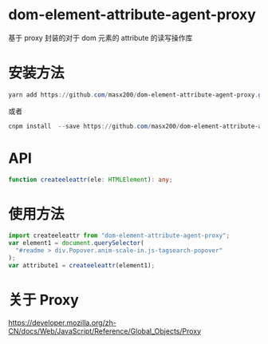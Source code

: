 # dom-element-attribute-agent-proxy

基于 proxy 封装的对于 dom 元素的 attribute 的读写操作库

# 安装方法

```powershell
yarn add https://github.com/masx200/dom-element-attribute-agent-proxy.git
```

或者

```powershell
cnpm install  --save https://github.com/masx200/dom-element-attribute-agent-proxy.git
```

# API

```typescript
function createeleattr(ele: HTMLElement): any;
```

# 使用方法

```js
import createeleattr from "dom-element-attribute-agent-proxy";
var element1 = document.querySelector(
  "#readme > div.Popover.anim-scale-in.js-tagsearch-popover"
);
var attribute1 = createeleattr(element1);
```

# 关于 Proxy

https://developer.mozilla.org/zh-CN/docs/Web/JavaScript/Reference/Global_Objects/Proxy
